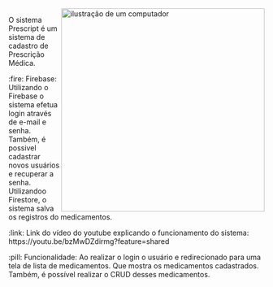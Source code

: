 <img src="https://raw.githubusercontent.com/MicaelliMedeiros/micaellimedeiros/master/image/computer-illustration.png" alt="ilustração de um computador" min-width="400px" max-width="400px" width="400px" align="right">

<p align="left"> 
  O sistema Prescript é um sistema de cadastro de Prescrição Médica.
</p>

<p align="left">
  :fire: Firebase: Utilizando o Firebase o sistema efetua login através de e-mail e senha. Também, é possivel cadastrar novos usuários e recuperar a senha. Utilizandoo Firestore, o sistema salva os registros do medicamentos. 
</p>

<p align="left">
  :link: Link do vídeo do youtube explicando o funcionamento do sistema: https://youtu.be/bzMwDZdirmg?feature=shared
</p>
<p align="left">
  :pill: Funcionalidade: Ao realizar o login o usuário e redirecionado para uma tela de lista de medicamentos. Que mostra os medicamentos cadastrados. Também, é possível realizar o CRUD desses medicamentos.
</p>



